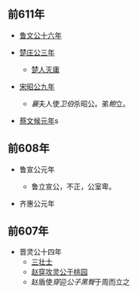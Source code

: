 
## 前611年

- [鲁文公十六年](鲁/文公.md)

- [楚庄公三年](楚/庄公.md)
	- [楚人灭庸](楚/庄公/楚人灭庸.md)

- [宋昭公九年](宋/昭公.md)
	- *襄*夫人使*卫伯*杀昭公。弟*鲍*立。

- [蔡文候元年](蔡/文候.md)s


## 前608年

- 鲁宣公元年
	- 鲁立宣公，不正，公室卑。

- 齐惠公元年


## 前607年

- 晋灵公十四年
	- [三壮士](晋/灵公/三壮士.md)
	- [赵穿攻灵公于桃园](晋/灵公/赵穿攻灵公于桃园.md)
	- 赵盾使*穿*迎*公子黑臀*于周而立之